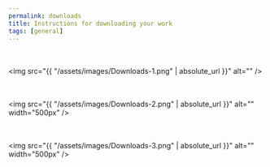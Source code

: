 ```yaml
---
permalink: downloads
title: Instructions for downloading your work
tags: [general]
---
```

<div class="static-content">

<br><br><img  src="{{ "/assets/images/Downloads-1.png" | absolute_url }}" alt=""  />


<br><br><img  src="{{ "/assets/images/Downloads-2.png" | absolute_url }}" alt="" width="500px" />

<br><br><img  src="{{ "/assets/images/Downloads-3.png" | absolute_url }}" alt="" width="500px" />

</div>
